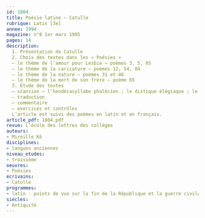 ```yaml
---
id: 1804
title: Poésie latine – Catulle 
rubrique: Latin [3e]
annee: 1994
magazine: n°8 1er mars 1995
pages: 14
description: 
  1. Présentation de Catulle
  2. Choix des textes dans les « Poésies »
  – le thème de l’amour pour Lesbie – poèmes 3, 5, 85
  – le thème de la caricature – poèmes 12, 54, 84
  – le thème de la nature – poèmes 31 et 46
  – le thème de la mort de son frère – poème 65
  3. Étude des textes
  – scansion – l’hendécasyllabe phalécien ; le distique élégiaque ; le trimètre iambique
  – traduction
  – commentaire
  – exercices et contrôles
  L’article est suivi des poèmes en latin et en français.
article_pdf: 1804.pdf
revue: L’école des lettres des collèges
auteurs:
- Mireille Kô
disciplines:
- langues anciennes
niveau_etudes:
- troisième
oeuvres:
- Poésies
ecrivains:
- Catulle
programmes:
- latin - points de vue sur la fin de la République et la guerre civile
siecles:
- Antiquité
---
```

